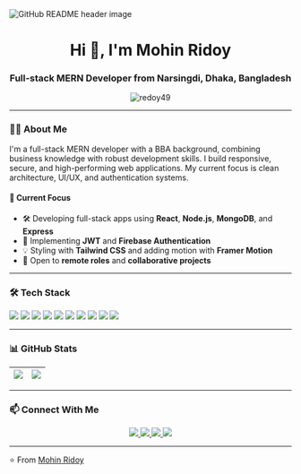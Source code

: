 <img src="https://i.ibb.co/rfLsvWX7/mohin-ridoy-s-banner.png" alt="GitHub README header image" />

<h1 align="center">Hi 👋, I'm Mohin Ridoy</h1>
<h3 align="center">Full-stack MERN Developer from Narsingdi, Dhaka, Bangladesh</h3>

<p align="center">
  <img src="https://komarev.com/ghpvc/?username=redoy49&label=Profile%20views&color=0e75b6&style=flat" alt="redoy49" />
</p>

---

### 🧑‍💻 About Me

I'm a full-stack MERN developer with a BBA background, combining business knowledge with robust development skills. I build responsive, secure, and high-performing web applications. My current focus is clean architecture, UI/UX, and authentication systems.

#### 🔭 Current Focus
- 🛠️ Developing full-stack apps using **React**, **Node.js**, **MongoDB**, and **Express**
- 🔐 Implementing **JWT** and **Firebase Authentication**
- 💡 Styling with **Tailwind CSS** and adding motion with **Framer Motion**
- 💼 Open to **remote roles** and **collaborative projects**

---

### 🛠️ Tech Stack

<p align="left">
  <img src="https://img.shields.io/badge/JavaScript-F7DF1E?style=for-the-badge&logo=javascript&logoColor=black"/>
  <img src="https://img.shields.io/badge/React-61DAFB?style=for-the-badge&logo=react&logoColor=black"/>
  <img src="https://img.shields.io/badge/Node.js-339933?style=for-the-badge&logo=nodedotjs&logoColor=white"/>
  <img src="https://img.shields.io/badge/Express.js-000000?style=for-the-badge&logo=express&logoColor=white"/>
  <img src="https://img.shields.io/badge/MongoDB-4EA94B?style=for-the-badge&logo=mongodb&logoColor=white"/>
  <img src="https://img.shields.io/badge/Firebase-FFCA28?style=for-the-badge&logo=firebase&logoColor=black"/>
  <img src="https://img.shields.io/badge/Tailwind_CSS-38B2AC?style=for-the-badge&logo=tailwind-css&logoColor=white"/>
  <img src="https://img.shields.io/badge/Framer_Motion-EF4E9D?style=for-the-badge&logo=framer&logoColor=white"/>
  <img src="https://img.shields.io/badge/Git-F05032?style=for-the-badge&logo=git&logoColor=white"/>
  <img src="https://img.shields.io/badge/VS_Code-0078D4?style=for-the-badge&logo=visual-studio-code&logoColor=white"/>
</p>

---

### 📊 GitHub Stats

| <a href="https://github.com/redoy49/github-readme-stats"><img align="center" src="https://github-readme-stats.vercel.app/api?username=redoy49&show_icons=true&include_all_commits=true&theme=vue&hide_border=true" /></a> | <a href="https://github.com/redoy49/github-readme-stats"><img align="center" src="https://github-readme-stats.vercel.app/api/top-langs/?username=redoy49&layout=compact&theme=vue&hide_border=true" /></a> |
| ------------- | ------------- |

---

### 📫 Connect With Me

<p align="center">
  <a href="https://www.linkedin.com/in/mdredoyhasan49" target="_blank">
    <img src="https://img.shields.io/badge/LinkedIn-0077B5?style=for-the-badge&logo=linkedin&logoColor=white"/>
  </a>
  <a href="mailto:mdredoyhasan49@gmail.com">
    <img src="https://img.shields.io/badge/Gmail-D14836?style=for-the-badge&logo=gmail&logoColor=white"/>
  </a>
  <a href="https://x.com/mdredoyhasan49" target="_blank">
    <img src="https://img.shields.io/badge/Twitter-1DA1F2?style=for-the-badge&logo=twitter&logoColor=white"/>
  </a>
  <a href="https://www.facebook.com/redoy49/" target="_blank">
    <img src="https://img.shields.io/badge/Facebook-1877F2?style=for-the-badge&logo=facebook&logoColor=white"/>
  </a>
</p>

---

⭐️ From [Mohin Ridoy](https://github.com/redoy49)
